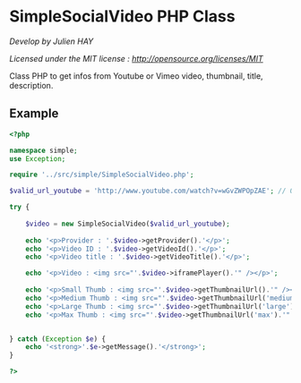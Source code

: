 SimpleSocialVideo PHP Class
===========================

*Develop by Julien HAY*

*Licensed under the MIT license : http://opensource.org/licenses/MIT*

Class PHP to get infos from Youtube or Vimeo video, thumbnail, title, description.

Example
-------

```php
<?php

namespace simple;
use Exception;

require '../src/simple/SimpleSocialVideo.php';

$valid_url_youtube = 'http://www.youtube.com/watch?v=wGvZWPOpZAE'; // OR vimeo URL

try {
    
    $video = new SimpleSocialVideo($valid_url_youtube);
    
    echo '<p>Provider : '.$video->getProvider().'</p>';
    echo '<p>Video ID : '.$video->getVideoId().'</p>';
    echo '<p>Video title : '.$video->getVideoTitle().'</p>';

    echo '<p>Video : <img src="'.$video->iframePlayer().'" /></p>';
    
    echo '<p>Small Thumb : <img src="'.$video->getThumbnailUrl().'" /></p>';
    echo '<p>Medium Thumb : <img src="'.$video->getThumbnailUrl('medium').'" /></p>';
    echo '<p>Large Thumb : <img src="'.$video->getThumbnailUrl('large').'" /></p>';
    echo '<p>Max Thumb : <img src="'.$video->getThumbnailUrl('max').'" /></p>';


} catch (Exception $e) {
    echo '<strong>'.$e->getMessage().'</strong>';
}

?>
```


